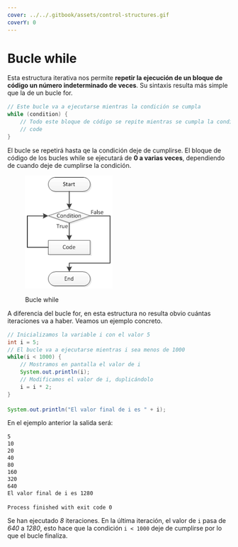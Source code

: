 ```yaml
---
cover: ../../.gitbook/assets/control-structures.gif
coverY: 0
---
```


# Bucle while

Esta estructura iterativa nos permite **repetir la ejecución de un bloque de código un número indeterminado de veces**. Su sintaxis resulta más simple que la de un bucle for.

```java
// Este bucle va a ejecutarse mientras la condición se cumpla
while (condition) {
    // Todo este bloque de código se repite mientras se cumpla la condición
    // code
}
```

El bucle se repetirá hasta qe la condición deje de cumplirse. El bloque de código de los bucles while se ejecutará de **0 a varias veces**, dependiendo de cuando deje de cumplirse la condición.

<figure><img src="../../.gitbook/assets/image (2) (1) (1) (1).png" alt=""><figcaption><p>Bucle while</p></figcaption></figure>

A diferencia del bucle for, en esta estructura no resulta obvio cuántas iteraciones va a haber. Veamos un ejemplo concreto.

```java
// Inicializamos la variable i con el valor 5
int i = 5;
// El bucle va a ejecutarse mientras i sea menos de 1000
while(i < 1000) {
    // Mostramos en pantalla el valor de i
    System.out.println(i);
    // Modificamos el valor de i, duplicándolo
    i = i * 2;
}

System.out.println("El valor final de i es " + i);
```

En el ejemplo anterior la salida será:

```
5
10
20
40
80
160
320
640
El valor final de i es 1280

Process finished with exit code 0
```

Se han ejecutado _8_ iteraciones. En la última iteración, el valor de `i` pasa de _640_ a _1280_, esto hace que la condición `i < 1000` deje de cumplirse por lo que el bucle finaliza.

